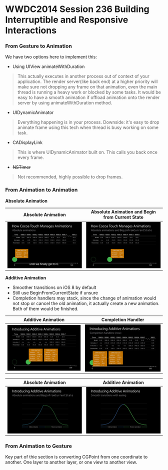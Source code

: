 # WWDC2014 Session 236 Building Interruptible and Responsive Interactions

### From Gesture to Animation
We have two options here to implement this:

- Using UIView animateWithDuration
> This actually executes in another process out of context of your application. The render server(like back end) at a higher priority will make sure not dropping any frame on that animation, even the main thread is running a heavy work or blocked by some tasks. It would be easy to have a smooth animation if offload animation onto the render server by using animateWithDuration method.

- UIDynamicAnimator
> Everything happening is in your process.
> Downside: it's easy to drop animate frame using this tech when thread is busy working on some task.

- CADisplayLink
> This is where UIDynamicAnimator built on.
> This calls you back once every frame.

- ~~NSTimer~~
> Not recommended, highly possible to drop frames.

### From Animation to Animation
**Absolute Animation**

Absolute Animation | Absolute Animation and Begin from Current State
------------------------- | -------------------------------
![Absolute Animation](vlcsnap-2015-08-24-11h53m27s246.png) | ![Absolute Animation and Begin from Current State](vlcsnap-2015-08-24-11h55m43s713.png)

**Additive Animation**
- Smoother transitions on iOS 8 by default 
- Still use BeginFromCurrentState if unsure
- Completion handlers may stack, since the change of animation would not stop or cancel the old animation, it actually create a new animation. Both of them would be finished.

|Additive Animation|Completion Handler|
|------------------|--------------|
|![Additive Animation](vlcsnap-2015-08-24-13h21m46s063.png) | ![](vlcsnap-2015-08-24-14h48m04s032.png)|


|Absolute Animation|Additive Animation|
|------------------|--------------|
|![](vlcsnap-2015-08-24-13h22m22s499.png) | ![](vlcsnap-2015-08-24-13h22m28s162.png)|

### From Animation to Gesture
Key part of thie section is converting CGPoint from one coordinate to another. One layer to another layer, or one view to another view.
